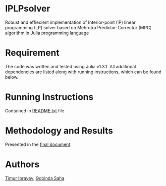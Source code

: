 # IPLPsolver
Robust and effiecient implementation of Interior-point (IP) linear programming (LP) solver based on Mehrotra Predictor-Corrector (MPC) algorithm in Julia programming language

# Requirement
The code was written and tested using Julia v1.3.1. All additional dependencies are listed along with running instructions, which can be found below.

# Running Instructions
Contained in [README.txt](https://github.com/TimurIbrayev/IPLPsolver/blob/main/README.txt) file

# Methodology and Results
Presented in the [final document](https://github.com/TimurIbrayev/IPLPsolver/blob/main/docs/CS520_project_FINAL.pdf)

# Authors
[Timur Ibrayev](https://github.com/TimurIbrayev), [Gobinda Saha](https://github.com/sahagobinda)
